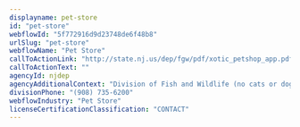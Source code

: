 ```yaml
---
displayname: pet-store
id: "pet-store"
webflowId: "5f772916d9d23748de6f48b8"
urlSlug: "pet-store"
webflowName: "Pet Store"
callToActionLink: "http://state.nj.us/dep/fgw/pdf/xotic_petshop_app.pdf"
callToActionText: ""
agencyId: njdep
agencyAdditionalContext: "Division of Fish and Wildlife (no cats or dogs)"
divisionPhone: "(908) 735-6200"
webflowIndustry: "Pet Store"
licenseCertificationClassification: "CONTACT"
---
```

